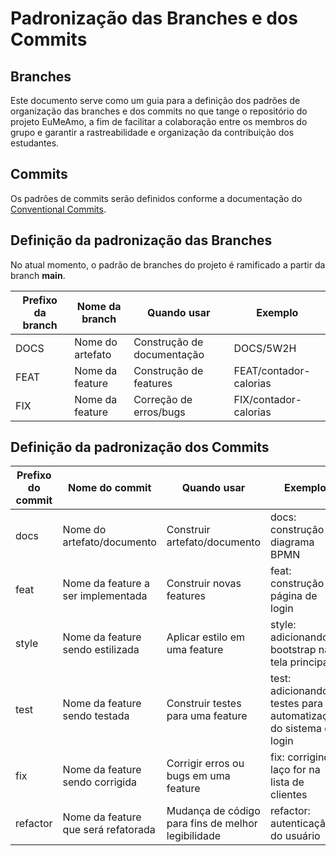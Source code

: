 # Padronização das Branches e dos Commits

## Branches

Este documento serve como um guia para a definição dos padrões de organização das branches e dos commits no que tange o repositório do projeto EuMeAmo, a fim de facilitar a colaboração entre os membros do grupo e garantir a rastreabilidade e organização da contribuição dos estudantes.

## Commits

Os padrões de commits serão definidos conforme a documentação do [Conventional Commits](https://www.conventionalcommits.org/en/v1.0.0/).


## Definição da padronização das Branches 

No atual momento, o padrão de branches do projeto é ramificado a partir da branch **main**. 

| Prefixo da branch       | Nome da branch       | Quando usar | Exemplo |
| ----------------------- | -------------------- | ----------- | ------- |
| DOCS                  | Nome do artefato     | Construção de documentação | DOCS/5W2H |
| FEAT                    | Nome da feature      | Construção de features | FEAT/contador-calorias |
| FIX                    | Nome da feature      | Correção de erros/bugs | FIX/contador-calorias | 


## Definição da padronização dos Commits 

| Prefixo do commit | Nome do commit | Quando usar | Exemplo | 
| ----------------- | -------------- | ----------- | ------- | 
| docs              | Nome do artefato/documento | Construir artefato/documento | docs: construção do diagrama BPMN | 
| feat              | Nome da feature a ser implementada | Construir novas features | feat: construção da página de login | 
| style             | Nome da feature sendo estilizada | Aplicar estilo em uma feature | style: adicionando bootstrap na tela principal | 
| test              | Nome da feature sendo testada | Construir testes para uma feature | test: adicionando testes para a automatização do sistema de login | 
| fix               | Nome da feature sendo corrigida | Corrigir erros ou bugs em uma feature | fix: corrigindo laço for na lista de clientes | 
| refactor | Nome da feature que será refatorada | Mudança de código para fins de melhor legibilidade | refactor: autenticação do usuário | 

